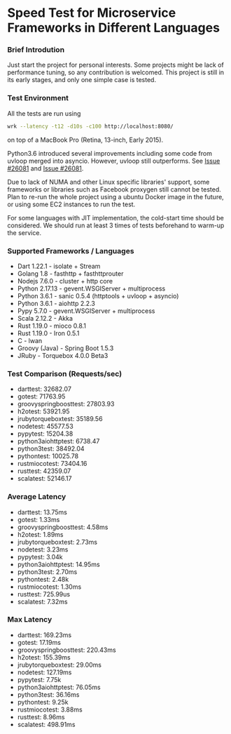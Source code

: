 # Speed Test for Microservice Frameworks in Different Languages

### Brief Introdution
Just start the project for personal interests.
Some projects might be lack of performance tuning, so any contribution is welcomed.
This project is still in its early stages, and only one simple case is tested.

### Test Environment
All the tests are run using
```bash
wrk --latency -t12 -d10s -c100 http://localhost:8080/
```
on top of a MacBook Pro (Retina, 13-inch, Early 2015).

Python3.6 introduced several improvements including some code from uvloop
merged into asyncio. However, uvloop still outperforms. See [Issue #26081](http://bugs.python.org/issue28544) and [Issue #26081](https://bugs.python.org/issue26081).

Due to lack of NUMA and other Linux specific libraries' support,
some frameworks or libraries such as Facebook proxygen still cannot be tested. Plan to re-run the whole project using a ubuntu Docker image in the future, or using some EC2 instances to run the test.

For some languages with JIT implementation, the cold-start time should be considered. We should run at least 3 times of tests beforehand to warm-up the service.

### Supported Frameworks / Languages
 * Dart 1.22.1 - isolate + Stream
 * Golang 1.8 - fasthttp + fasthttprouter
 * Nodejs 7.6.0 - cluster + http core
 * Python 2.17.13 - gevent.WSGIServer + multiprocess
 * Python 3.6.1 - sanic 0.5.4 (httptools + uvloop + asyncio)
 * Python 3.6.1 - aiohttp 2.2.3
 * Pypy 5.7.0 - gevent.WSGIServer + multiprocess
 * Scala 2.12.2 - Akka
 * Rust 1.19.0 - mioco 0.8.1
 * Rust 1.19.0 - Iron 0.5.1
 * C - lwan
 * Groovy (Java) - Spring Boot 1.5.3
 * JRuby - Torquebox 4.0.0 Beta3

### Test Comparison (Requests/sec)
 * darttest:                32682.07
 * gotest:                71763.95
 * groovyspringboosttest:                27803.93
 * h2otest:                53921.95
 * jrubytorqueboxtest:                35189.56
 * nodetest:                45577.53
 * pypytest:                15204.38
 * python3aiohttptest:                 6738.47
 * python3test:                38492.04
 * pythontest:                10025.78
 * rustmiocotest:                73404.16
 * rusttest:                42359.07
 * scalatest:                52146.17

### Average Latency
 * darttest: 13.75ms
 * gotest: 1.33ms
 * groovyspringboosttest: 4.58ms
 * h2otest: 1.89ms
 * jrubytorqueboxtest: 2.73ms
 * nodetest: 3.23ms
 * pypytest: 3.04k
 * python3aiohttptest: 14.95ms
 * python3test: 2.70ms
 * pythontest: 2.48k
 * rustmiocotest: 1.30ms
 * rusttest: 725.99us
 * scalatest: 7.32ms

### Max Latency
 * darttest: 169.23ms
 * gotest: 17.19ms
 * groovyspringboosttest: 220.43ms
 * h2otest: 155.39ms
 * jrubytorqueboxtest: 29.00ms
 * nodetest: 127.19ms
 * pypytest: 7.75k
 * python3aiohttptest: 76.05ms
 * python3test: 36.16ms
 * pythontest: 9.25k
 * rustmiocotest: 3.88ms
 * rusttest: 8.96ms
 * scalatest: 498.91ms
